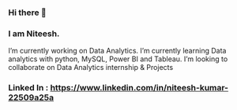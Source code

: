 ### Hi there 👋
### I am Niteesh.
I’m currently working on Data Analytics. 
I’m currently learning Data analytics with python, MySQL, Power BI and Tableau. 
I’m looking to collaborate on Data Analytics internship & Projects
### Linked In : https://www.linkedin.com/in/niteesh-kumar-22509a25a

<!--
**Niteesh9021/niteesh9021** is a ✨ _special_ ✨ repository because its `README.md` (this file) appears on your GitHub profile.

Here are some ideas to get you started:

- 🔭 I’m currently working on Data Analysis
- 🌱 I’m currently learning Data analytics with python, MySQL and Power BI
- 👯 I’m looking to collaborate on ...Data Analytics internship & Projects
- Linked In : https://www.linkedin.com/in/niteesh-kumar-22509a25a
-->
